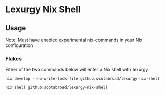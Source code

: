 # Lexurgy Nix Shell

## Usage
Note: Must have enabled experimental nix-commands in your Nix configuration

### Flakes
Either of the two commands below will enter a Nix shell with lexurgy

`nix develop --no-write-lock-file github:scotabroad/lexurgy-nix-shell`

`nix shell github:scotabroad/lexurgy-nix-shell`
